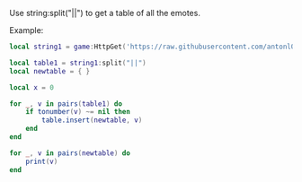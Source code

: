Use string:split("||") to get a table of all the emotes.

Example:

```lua
local string1 = game:HttpGet('https://raw.githubusercontent.com/antonl000/AllRobloxEmotesID/main/ids.lua',true)

local table1 = string1:split("||")
local newtable = { }

local x = 0

for _, v in pairs(table1) do
	if tonumber(v) ~= nil then
		table.insert(newtable, v)
	end
end

for _, v in pairs(newtable) do
	print(v)
end
```
